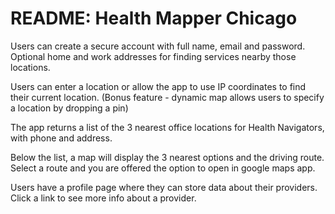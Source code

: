 # README: Health Mapper Chicago

Users can create a secure account with full name, email and password.  Optional home and work addresses for finding services nearby those locations.

Users can enter a location or allow the app to use IP coordinates to find their current location.  (Bonus feature - dynamic map allows users to specify a location by dropping a pin)

The app returns a list of the 3 nearest office locations for Health Navigators, with phone and address.

Below the list, a map will display the 3 nearest options and the driving route.
Select a route and you are offered the option to open in google maps app.

Users have a profile page where they can store data about their providers.
Click a link to see more info about a provider.